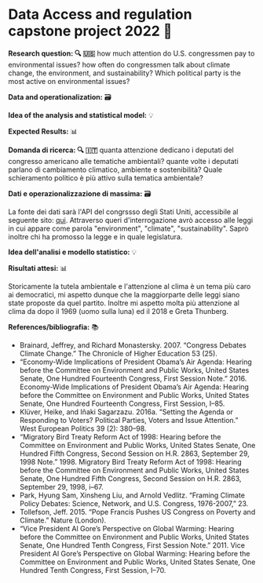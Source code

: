# Data Access and regulation capstone project 2022 📌

**Research question: 🔍 🇺🇸**
how much attention do U.S. congressmen pay to environmental issues? how often do congressmen talk about climate change, the environment, and sustainability? Which political party is the most active on environmental issues?

**Data and operationalization:** 🗃

**Idea of the analysis and statistical model:** 💡

**Expected Results:** 📊

**Domanda di ricerca: 🔍 🇮🇹**
quanta attenzione dedicano i deputati del congresso americano alle tematiche ambientali? quante volte i deputati parlano di cambiamento climatico, ambiente e sostenibilità? Quale schieramento politico è più attivo sulla tematica ambientale? 

**Dati e operazionalizzazione di massima:** 🗃

La fonte dei dati sarà l'API del congrssso degli Stati Uniti, accessibile al seguente sito: [qui](https://projects.propublica.org/api-docs/congress-api/). Attraverso queri d'interrogazione avrò accesso alle leggi in cui appare come parola "environment", "climate", "sustainability". Saprò inoltre chi ha promosso la legge e in quale legislatura.

**Idea dell'analisi e modello statistico:** 💡

**Risultati attesi:** 📊

Storicamente la tutela ambientale e l'attenzione al clima è un tema più caro ai democratici, mi aspetto dunque che la maggiorparte delle leggi siano state proposte da quel partito. Inoltre mi aspetto molta più attenzione al clima da dopo il 1969 (uomo sulla luna) ed  il 2018 e Greta Thunberg.

**References/bibliografia:** 📚

* Brainard, Jeffrey, and Richard Monastersky. 2007. “Congress Debates Climate Change.” The Chronicle of Higher Education 53 (25). 
* “Economy-Wide Implications of President Obama’s Air Agenda: Hearing before the Committee on Environment and Public Works, United States Senate, One Hundred Fourteenth Congress, First Session   Note.” 2016. Economy-Wide Implications of President Obama’s Air Agenda: Hearing before the Committee on Environment and Public Works, United States Senate, One Hundred Fourteenth Congress, First Session, I–85.
* Klüver, Heike, and Iñaki Sagarzazu. 2016a. “Setting the Agenda or Responding to Voters? Political Parties, Voters and Issue Attention.” West European Politics 39 (2): 380–98.
* “Migratory Bird Treaty Reform Act of 1998: Hearing before the Committee on Environment and Public Works, United States Senate, One Hundred Fifth Congress, Second Session on H.R. 2863, September 29, 1998   Note.” 1998. Migratory Bird Treaty Reform Act of 1998: Hearing before the Committee on Environment and Public Works, United States Senate, One Hundred Fifth Congress, Second Session on H.R. 2863, September 29, 1998, i–67.
* Park, Hyung Sam, Xinsheng Liu, and Arnold Vedlitz. “Framing Climate Policy Debates: Science, Network, and U.S. Congress, 1976-2007,” 23.
* Tollefson, Jeff. 2015. “Pope Francis Pushes US Congress on Poverty and Climate.” Nature (London). 
* “Vice President Al Gore’s Perspective on Global Warming: Hearing before the Committee on Environment and Public Works, United States Senate, One Hundred Tenth Congress, First Session   Note.” 2011. Vice President Al Gore’s Perspective on Global Warming: Hearing before the Committee on Environment and Public Works, United States Senate, One Hundred Tenth Congress, First Session, I–70.
